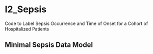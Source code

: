 # I2_Sepsis
Code to Label Sepsis Occurrence and Time of Onset for a Cohort of Hospitalized Patients


## Minimal Sepsis Data Model

